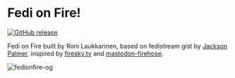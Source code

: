# Fedi on Fire!

[![GitHub release](https://img.shields.io/github/v/tag/ronilaukkarinen/fedionfire.svg?sort=semver&style=flat-square)](https://github.com/ronilaukkarinen/fedionfirereleases)

Fedi on Fire built by Roni Laukkarinen, based on fedistream gist by [Jackson Palmer](https://github.com/ummjackson), inspired by [firesky.tv](https://firesky.tv/) and [mastodon-firehose](https://github.com/cscape/mastodon-firehose).

![fedionfire-og](https://github.com/ronilaukkarinen/fedionfire/assets/1534150/c26f45d0-f120-4362-8f67-54bb80ea684e)
